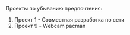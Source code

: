 Проекты по убыванию предпочтения:
1. Проект 1 - Совместная разработка по сети
2. Проект 9 - Webcam pacman 
